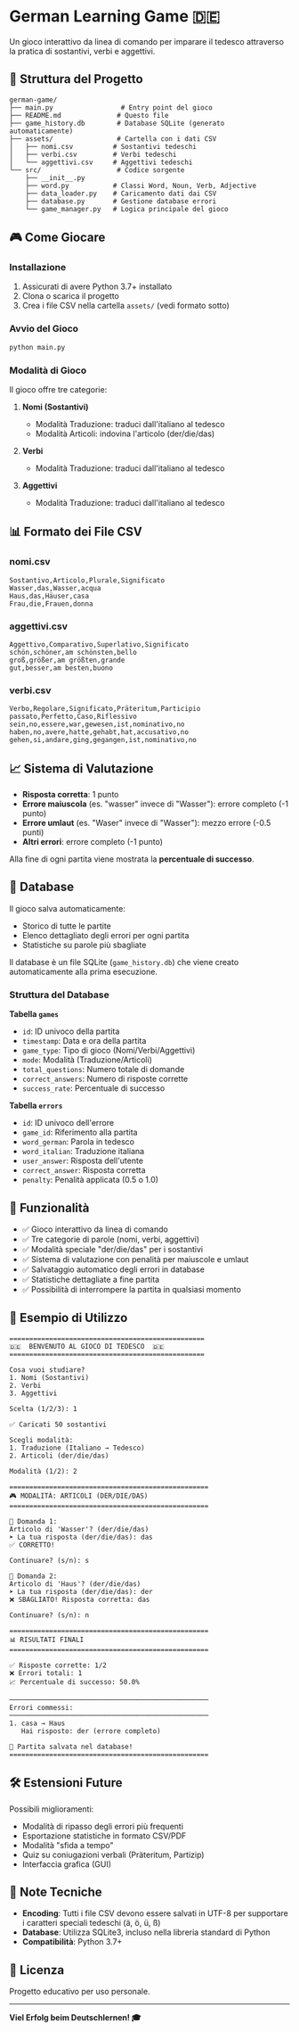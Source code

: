 # German Learning Game 🇩🇪

Un gioco interattivo da linea di comando per imparare il tedesco attraverso la pratica di sostantivi, verbi e aggettivi.

## 📁 Struttura del Progetto

```
german-game/
├── main.py                 # Entry point del gioco
├── README.md              # Questo file
├── game_history.db        # Database SQLite (generato automaticamente)
├── assets/                # Cartella con i dati CSV
│   ├── nomi.csv          # Sostantivi tedeschi
│   ├── verbi.csv         # Verbi tedeschi
│   └── aggettivi.csv     # Aggettivi tedeschi
└── src/                   # Codice sorgente
    ├── __init__.py
    ├── word.py           # Classi Word, Noun, Verb, Adjective
    ├── data_loader.py    # Caricamento dati dai CSV
    ├── database.py       # Gestione database errori
    └── game_manager.py   # Logica principale del gioco
```

## 🎮 Come Giocare

### Installazione

1. Assicurati di avere Python 3.7+ installato
2. Clona o scarica il progetto
3. Crea i file CSV nella cartella `assets/` (vedi formato sotto)

### Avvio del Gioco

```bash
python main.py
```

### Modalità di Gioco

Il gioco offre tre categorie:

1. **Nomi (Sostantivi)**
   - Modalità Traduzione: traduci dall'italiano al tedesco
   - Modalità Articoli: indovina l'articolo (der/die/das)

2. **Verbi**
   - Modalità Traduzione: traduci dall'italiano al tedesco

3. **Aggettivi**
   - Modalità Traduzione: traduci dall'italiano al tedesco

## 📊 Formato dei File CSV

### nomi.csv
```csv
Sostantivo,Articolo,Plurale,Significato
Wasser,das,Wasser,acqua
Haus,das,Häuser,casa
Frau,die,Frauen,donna
```

### aggettivi.csv
```csv
Aggettivo,Comparativo,Superlativo,Significato
schön,schöner,am schönsten,bello
groß,größer,am größten,grande
gut,besser,am besten,buono
```

### verbi.csv
```csv
Verbo,Regolare,Significato,Präteritum,Participio passato,Perfetto,Caso,Riflessivo
sein,no,essere,war,gewesen,ist,nominativo,no
haben,no,avere,hatte,gehabt,hat,accusativo,no
gehen,si,andare,ging,gegangen,ist,nominativo,no
```

## 📈 Sistema di Valutazione

- **Risposta corretta**: 1 punto
- **Errore maiuscola** (es. "wasser" invece di "Wasser"): errore completo (-1 punto)
- **Errore umlaut** (es. "Waser" invece di "Wasser"): mezzo errore (-0.5 punti)
- **Altri errori**: errore completo (-1 punto)

Alla fine di ogni partita viene mostrata la **percentuale di successo**.

## 💾 Database

Il gioco salva automaticamente:
- Storico di tutte le partite
- Elenco dettagliato degli errori per ogni partita
- Statistiche su parole più sbagliate

Il database è un file SQLite (`game_history.db`) che viene creato automaticamente alla prima esecuzione.

### Struttura del Database

**Tabella `games`**
- `id`: ID univoco della partita
- `timestamp`: Data e ora della partita
- `game_type`: Tipo di gioco (Nomi/Verbi/Aggettivi)
- `mode`: Modalità (Traduzione/Articoli)
- `total_questions`: Numero totale di domande
- `correct_answers`: Numero di risposte corrette
- `success_rate`: Percentuale di successo

**Tabella `errors`**
- `id`: ID univoco dell'errore
- `game_id`: Riferimento alla partita
- `word_german`: Parola in tedesco
- `word_italian`: Traduzione italiana
- `user_answer`: Risposta dell'utente
- `correct_answer`: Risposta corretta
- `penalty`: Penalità applicata (0.5 o 1.0)

## 🎯 Funzionalità

- ✅ Gioco interattivo da linea di comando
- ✅ Tre categorie di parole (nomi, verbi, aggettivi)
- ✅ Modalità speciale "der/die/das" per i sostantivi
- ✅ Sistema di valutazione con penalità per maiuscole e umlaut
- ✅ Salvataggio automatico degli errori in database
- ✅ Statistiche dettagliate a fine partita
- ✅ Possibilità di interrompere la partita in qualsiasi momento

## 🚀 Esempio di Utilizzo

```
=================================================
🇩🇪  BENVENUTO AL GIOCO DI TEDESCO  🇩🇪
=================================================

Cosa vuoi studiare?
1. Nomi (Sostantivi)
2. Verbi
3. Aggettivi

Scelta (1/2/3): 1

✅ Caricati 50 sostantivi

Scegli modalità:
1. Traduzione (Italiano → Tedesco)
2. Articoli (der/die/das)

Modalità (1/2): 2

==================================================
🎮 MODALITÀ: ARTICOLI (DER/DIE/DAS)
==================================================

📝 Domanda 1:
Articolo di 'Wasser'? (der/die/das)
➤ La tua risposta (der/die/das): das
✅ CORRETTO!

Continuare? (s/n): s

📝 Domanda 2:
Articolo di 'Haus'? (der/die/das)
➤ La tua risposta (der/die/das): der
❌ SBAGLIATO! Risposta corretta: das

Continuare? (s/n): n

==================================================
📊 RISULTATI FINALI
==================================================

✅ Risposte corrette: 1/2
❌ Errori totali: 1
📈 Percentuale di successo: 50.0%

──────────────────────────────────────────────────
Errori commessi:
──────────────────────────────────────────────────
1. casa → Haus
   Hai risposto: der (errore completo)

💾 Partita salvata nel database!
==================================================
```

## 🛠️ Estensioni Future

Possibili miglioramenti:
- Modalità di ripasso degli errori più frequenti
- Esportazione statistiche in formato CSV/PDF
- Modalità "sfida a tempo"
- Quiz su coniugazioni verbali (Präteritum, Partizip)
- Interfaccia grafica (GUI)

## 📝 Note Tecniche

- **Encoding**: Tutti i file CSV devono essere salvati in UTF-8 per supportare i caratteri speciali tedeschi (ä, ö, ü, ß)
- **Database**: Utilizza SQLite3, incluso nella libreria standard di Python
- **Compatibilità**: Python 3.7+

## 📄 Licenza

Progetto educativo per uso personale.

---

**Viel Erfolg beim Deutschlernen! 🎓**